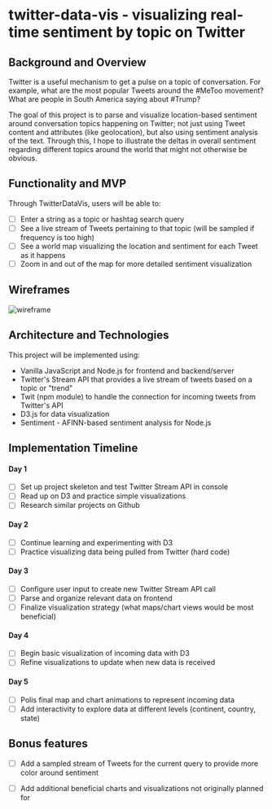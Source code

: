 # twitter-data-vis - visualizing real-time sentiment by topic on Twitter

## Background and Overview

Twitter is a useful mechanism to get a pulse on a topic of conversation. For example, what are the most popular Tweets around the #MeToo movement? What are people in South America saying about #Trump?

The goal of this project is to parse and visualize location-based sentiment around conversation topics happening on Twitter; not just using Tweet content and attributes (like geolocation), but also using sentiment analysis of the text. Through this, I hope to illustrate the deltas in overall sentiment regarding different topics around the world that might not otherwise be obvious.

## Functionality and MVP

Through TwitterDataVis, users will be able to:

- [ ] Enter a string as a topic or hashtag search query
- [ ] See a live stream of Tweets pertaining to that topic (will be sampled if frequency is too high)
- [ ] See a world map visualizing the location and sentiment for each Tweet as it happens
- [ ] Zoom in and out of the map for more detailed sentiment visualization

## Wireframes

![wireframe](https://github.com/jnapolitan/twitter-data-vis/blob/master/assets/wireframe.png)

## Architecture and Technologies

This project will be implemented using:

- Vanilla JavaScript and Node.js for frontend and backend/server
- Twitter's Stream API that provides a live stream of tweets based on a topic or "trend"
- Twit (npm module) to handle the connection for incoming tweets from Twitter's API
- D3.js for data visualization
- Sentiment - AFINN-based sentiment analysis for Node.js

## Implementation Timeline

#### Day 1
- [ ] Set up project skeleton and test Twitter Stream API in console
- [ ] Read up on D3 and practice simple visualizations
- [ ] Research similar projects on Github

#### Day 2
- [ ] Continue learning and experimenting with D3
- [ ] Practice visualizing data being pulled from Twitter (hard code)

#### Day 3
- [ ] Configure user input to create new Twitter Stream API call
- [ ] Parse and organize relevant data on frontend
- [ ] Finalize visualization strategy (what maps/chart views would be most beneficial)

#### Day 4
- [ ] Begin basic visualization of incoming data with D3
- [ ] Refine visualizations to update when new data is received

#### Day 5
- [ ] Polis final map and chart animations to represent incoming data
- [ ] Add interactivity to explore data at different levels (continent, country, state)

## Bonus features
- [ ] Add a sampled stream of Tweets for the current query to provide more color around sentiment
- [ ] Add additional beneficial charts and visualizations not originally planned for




